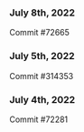 ### July 8th, 2022

Commit #72665

### July 5th, 2022

Commit #314353


### July 4th, 2022

Commit #72281
